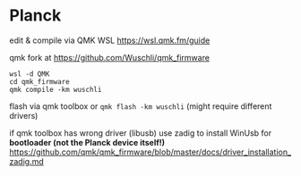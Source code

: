# Planck
edit & compile via QMK WSL https://wsl.qmk.fm/guide

qmk fork at https://github.com/Wuschli/qmk_firmware

```
wsl -d QMK
cd qmk_firmware
qmk compile -km wuschli
```
flash via qmk toolbox or `qmk flash -km wuschli` (might require different drivers)

if qmk toolbox has wrong driver (libusb) use zadig to install WinUsb for **bootloader (not the Planck device itself!)** https://github.com/qmk/qmk_firmware/blob/master/docs/driver_installation_zadig.md
